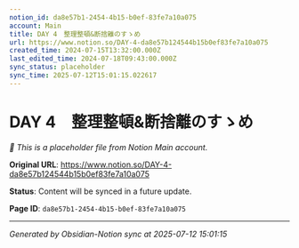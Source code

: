 ```yaml
---
notion_id: da8e57b1-2454-4b15-b0ef-83fe7a10a075
account: Main
title: DAY 4　整理整頓&断捨離のすゝめ
url: https://www.notion.so/DAY-4-da8e57b124544b15b0ef83fe7a10a075
created_time: 2024-07-15T13:32:00.000Z
last_edited_time: 2024-07-18T09:43:00.000Z
sync_status: placeholder
sync_time: 2025-07-12T15:01:15.022617
---
```


# DAY 4　整理整頓&断捨離のすゝめ

*🔄 This is a placeholder file from Notion Main account.*

**Original URL**: https://www.notion.so/DAY-4-da8e57b124544b15b0ef83fe7a10a075

**Status**: Content will be synced in a future update.

**Page ID**: `da8e57b1-2454-4b15-b0ef-83fe7a10a075`

---

*Generated by Obsidian-Notion sync at 2025-07-12 15:01:15*

